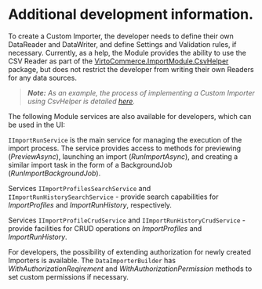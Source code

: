# Additional development information.

To create a Custom Importer, the developer needs to define their own DataReader and DataWriter, and define Settings and Validation rules, if necessary. Currently, as a help, the Module provides the ability to use the CSV Reader as part of the [VirtoCommerce.ImportModule.CsvHelper](https://www.nuget.org/packages/VirtoCommerce.ImportModule.CsvHelper) package, but does not restrict the developer from writing their own Readers for any data sources.

> ***Note:*** *As an example, the process of implementing a Custom Importer using CsvHelper is detailed [here](03-building-custom-importer.md).*

The following Module services are also available for developers, which can be used in the UI:

`IImportRunService` is the main service for managing the execution of the import process. The service provides access to methods for previewing (_PreviewAsync_), launching an import (_RunImportAsync_), and creating a similar import task in the form of a BackgroundJob (_RunImportBackgroundJob_).

Services `IImportProfilesSearchService` and `IImportRunHistorySearchService` - provide search capabilities for _ImportProfiles_ and _ImportRunHistory_, respectively.

Services `IImportProfileCrudService` and `IImportRunHistoryCrudService` - provide facilities for CRUD operations on _ImportProfiles_ and _ImportRunHistory_.

For developers, the possibility of extending authorization for newly created Importers is available. The `DataImporterBuilder` has _WithAuthorizationReqirement_ and _WithAuthorizationPermission_ methods to set custom permissions if necessary.

